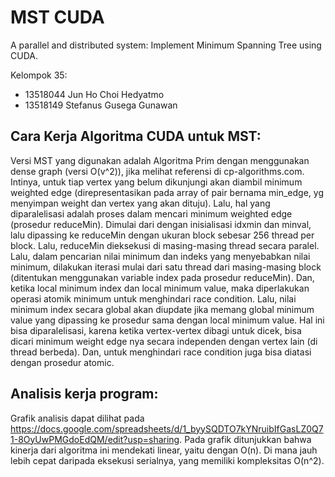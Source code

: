 # MST CUDA

A parallel and distributed system: Implement Minimum Spanning Tree using CUDA.

Kelompok 35:<br>
- 13518044 Jun Ho Choi Hedyatmo
- 13518149 Stefanus Gusega Gunawan

## Cara Kerja Algoritma CUDA untuk MST:
Versi MST yang digunakan adalah Algoritma Prim dengan menggunakan dense graph (versi O(v^2)), jika melihat referensi di cp-algorithms.com. Intinya, untuk tiap vertex yang belum dikunjungi akan diambil minimum weighted edge (direpresentasikan pada array of pair bernama min_edge, yg menyimpan weight dan vertex yang akan dituju). Lalu, hal yang diparalelisasi adalah proses dalam mencari minimum weighted edge (prosedur reduceMin). Dimulai dari dengan inisialisasi idxmin dan minval, lalu dipassing ke reduceMin dengan ukuran block sebesar 256 thread per block. Lalu, reduceMin dieksekusi di masing-masing thread secara paralel. Lalu, dalam pencarian nilai minimum dan indeks yang menyebabkan nilai minimum, dilakukan iterasi mulai dari satu thread dari masing-masing block (ditentukan menggunakan variable index pada prosedur reduceMin). Dan, ketika local minimum index dan local minimum value, maka diperlakukan operasi atomik minimum untuk menghindari race condition. Lalu, nilai minimum index secara global akan diupdate jika memang global minimum value yang dipassing ke prosedur sama dengan local minimum value. Hal ini bisa diparalelisasi, karena ketika vertex-vertex dibagi untuk dicek, bisa dicari minimum weight edge nya secara independen dengan vertex lain (di thread berbeda). Dan, untuk menghindari race condition juga bisa diatasi dengan prosedur atomic.

## Analisis kerja program:
Grafik analisis dapat dilihat pada <https://docs.google.com/spreadsheets/d/1_byySQDTO7kYNruibIfGasLZ0Q71-8OyUwPMGdoEdQM/edit?usp=sharing>. Pada grafik ditunjukkan bahwa kinerja dari algoritma ini mendekati linear, yaitu dengan O(n). Di mana jauh lebih cepat daripada eksekusi serialnya, yang memiliki kompleksitas O(n^2).

